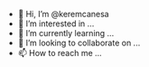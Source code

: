 - 👋 Hi, I’m @keremcanesa
- 👀 I’m interested in ...
- 🌱 I’m currently learning ...
- 💞️ I’m looking to collaborate on ...
- 📫 How to reach me ...

<!---
keremcanesa/keremcanesa is a ✨ special ✨ repository because its `README.md` (this file) appears on your GitHub profile.
You can click the Preview link to take a look at your changes.
--->
